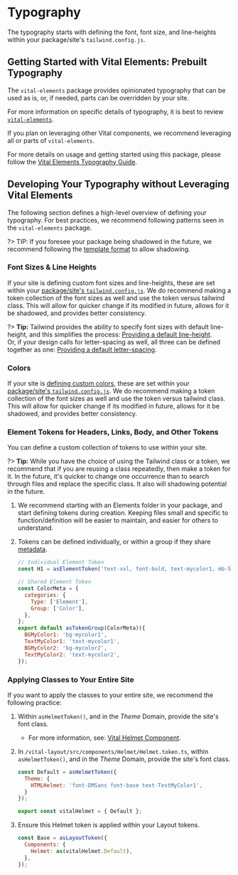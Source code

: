 # Typography

The typography starts with defining the font, font size, and line-heights within your
package/site's `tailwind.config.js`.

## Getting Started with Vital Elements: Prebuilt Typography

The `vital-elements` package provides opinionated typography that can be used as is, or, if needed,
parts can be overridden by your site.

For more information on specific details of typography, it is best to review
[`vital-elements`](https://github.com/johnsonandjohnson/Bodiless-JS/tree/main/packages/vital-elements).

If you plan on leveraging other Vital components, we recommend leveraging all or parts of
`vital-elements`.

For more details on usage and getting started using this package, please follow the [Vital Elements
Typography Guide](/VitalDesignSystem/Components/VitalElements/SiteTypography).

## Developing Your Typography without Leveraging Vital Elements

The following section defines a high-level overview of defining your typography. For best practices,
we recommend following patterns seen in the `vital-elements` package.  

?> TIP: If you foresee your package being shadowed in the future, we recommend
following the
[template format](../../../../VitalDesignSystem/Components/VitalElements/ComponentTemplate)
to allow shadowing.

### Font Sizes & Line Heights

If your site is defining custom font sizes and line-heights, these are set
within your
[package/site's `tailwind.config.js`](./TailwindGuide#tailwind-configuration-file).
We do recommend making a token collection of the font sizes as well and use the
token versus tailwind class. This will allow for quicker change if its modified
in future, allows for it be shadowed, and provides better consistency.

?> **Tip:** Tailwind provides the ability to specify font sizes with default line-height, and this
simplifies the process: [Providing a default
line-height](https://tailwindcss.com/docs/font-size#providing-a-default-line-height).  
Or, if your design calls for letter-spacing as well, all three can be defined together as one:
[Providing a default
letter-spacing](https://tailwindcss.com/docs/font-size#providing-a-default-letter-spacing).

### Colors

If your site is [defining custom
colors](https://tailwindcss.com/docs/customizing-colors#adding-additional-colors),
these are set within your
[package/site's `tailwind.config.js`](./TailwindGuide#tailwind-configuration-file).
We do recommend making a token collection of the font sizes as well and use the
token versus tailwind class. This will allow for quicker change if its modified
in future, allows for it be shadowed, and provides better consistency.

### Element Tokens for Headers, Links, Body, and Other Tokens

You can define a custom collection of tokens to use within your site.

?> **Tip:** While you have the choice of using the Tailwind class or a token, we
recommend that if you are reusing a class repeatedly, then make a token for it.
In the future, it's quicker to change one occurrence than to search through
files and replace the specific class. It also will shadowing potential in the
future.

01. We recommend starting with an Elements folder in your package, and start defining tokens during
    creation. Keeping files small and specific to function/definition will be easier to maintain,
    and easier for others to understand.

01. Tokens can be defined individually, or within a group if they share
    [metadata](/Development/Architecture/FClasses?id=metadata-and-filters).

    ```js
    // Individual Element Token
    const H1 = asElementToken('text-xxl, font-bold, text-mycolor1, mb-5 lg:mb-6');

    // Shared Element Token
    const ColorMeta = {
      categories: {
        Type: ['Element'],
        Group: ['Color'],
      },
    };
    export default asTokenGroup(ColorMeta)({
      BGMyColor1: 'bg-mycolor1',
      TextMyColor1: 'text-mycolor1',
      BGMyColor2: 'bg-mycolor2',
      TextMyColor2: 'text-mycolor2',
    });
    ```

### Applying Classes to Your Entire Site

If you want to apply the classes to your entire site, we recommend the following practice:

01. Within `asHelmetToken()`, and in the _Theme_ Domain, provide the site's font class.
    - For more information, see: [Vital Helmet
      Component](/VitalDesignSystem/Components/VitalLayout/Helmet).

01. In `/vital-layout/src/components/Helmet/Helmet.token.ts`, within `asHelmetToken()`, and in the
    _Theme_ Domain, provide the site's font class.

    ```js
    const Default = asHelmetToken({
      Theme: {
        HTMLHelmet: 'font-DMSans font-base text-TestMyColor1',
      }
    });

    export const vitalHelmet = { Default };
    ```

01. Ensure this Helmet token is applied within your Layout tokens.

    ```js
    const Base = asLayoutToken({
      Components: {
        Helmet: as(vitalHelmet.Default),
      },
    });
    ```
